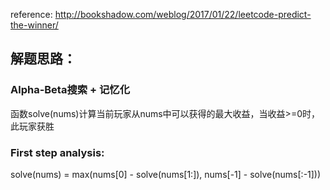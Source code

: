 reference:
http://bookshadow.com/weblog/2017/01/22/leetcode-predict-the-winner/

## 解题思路：
### Alpha-Beta搜索 + 记忆化

函数solve(nums)计算当前玩家从nums中可以获得的最大收益，当收益>=0时，此玩家获胜
### First step analysis:
solve(nums) = max(nums[0] - solve(nums[1:]), nums[-1] - solve(nums[:-1]))

